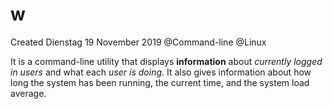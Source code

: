 # w
Created Dienstag 19 November 2019
@Command-line @Linux

It is a command-line utility that displays **information** about *currently logged in users* and what each *user is doing*. It also gives information about how long the system has been running, the current time, and the system load average.


